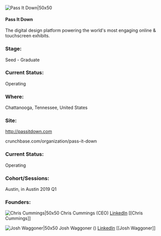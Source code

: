 

![Pass It Down|50x50](https://apimg.techstars.com/connect/images/image_files/5fa45c9c44e0820852000146/original/Untitled_design_%2882%29.png)

#### Pass It Down
The digital design platform powering the world's most engaging online & touchscreen exhibits.

### Stage: 
Seed - Graduate 

### Current Status: 
Operating

### Where:
Chattanooga, Tennessee, United States

### Site:
http://passitdown.com



crunchbase.com/organization/pass-it-down

### Current Status: 
Operating

### Cohort/Sessions: 
Austin, in Austin 2019 Q1

### Founders: 

![Chris Cummings|50x50](https://apimg.techstars.com/connect/images/image_files/5fa45ba444e0820852000142/original/ChrisEgypt.JPG) Chris Cummings (CEO) [LinkedIn](https://linkedin.com/in/chris-cummings-6121a430) [[Chris Cummings]]

![Josh Waggoner|50x50](https://apimg.techstars.com/connect/images/image_files/5c4f34c734a60d7093000039/original/Josh.jpeg) Josh Waggoner () [LinkedIn](https://linkedin.com/in/ohmyjosh) [[Josh Waggoner]]


